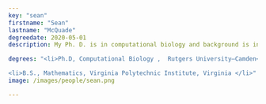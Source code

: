 ```yaml
---
key: "sean"
firstname: "Sean"
lastname: "McQuade"
degreedate: 2020-05-01
description: My Ph. D. is in computational biology and background is in pure mathematics; I have a Bachelor’s from Virginia Polytechnic Institute. I nearly finished a master’s degree in mathematics when I joined the Center for Integrative and Computational Biology (CCIB) at Rutgers Camden. I am driven to play a significant role in scientific research; this guided my decision to leave the master’s program and join the CCIB as a Ph. D. student. In the CCIB, I’ve gained experience using mathematical modeling techniques on metabolic networks and vehicular traffic, and I use simulations and control theory to analyze these models.<a href="mailto:sn.mcquade@gmail.com">Email Me</a>

degrees: "<li>Ph.D, Computational Biology ,  Rutgers University–Camden</li>

<li>B.S., Mathematics, Virginia Polytechnic Institute, Virginia </li>"
image: /images/people/sean.png

---
```

